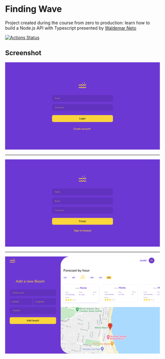 # Finding Wave

Project created during the course from zero to production: learn how to build a Node.js API with Typescript presented by [Waldemar Neto](https://github.com/waldemarnt)

[![Actions Status](https://github.com/jardelgoncalves/finding-waves/workflows/Complete%20workflow/badge.svg)](https://github.com/jardelgoncalves/finding-waves/actions)

## Screenshot

<div align="center">
  <img src="./screenshot/01_login.png" />
  <hr />
  <img src="./screenshot/02_cadastro.png" />
  <hr />
  <img src="./screenshot/03_dashboard.png" />
</div>
